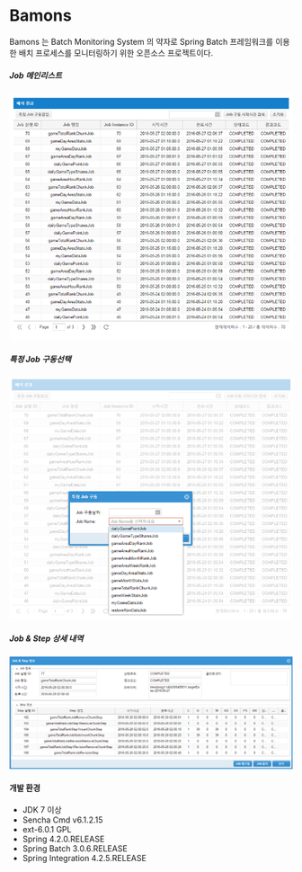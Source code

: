 # Bamons

Bamons 는 Batch Monitoring System 의 약자로 Spring Batch 프레임워크를 이용한 배치 프로세스를 모니터링하기 위한 오픈소스 프로젝트이다.


##### Job 메인리스트
![Bamons](./document/image/bamons-1.png)
##### 특정 Job 구동선택
![Bamons](./document/image/bamons-2.png)
##### Job & Step 상세 내역
![Bamons](./document/image/bamons-3.png)

#### 개발 환경
* JDK 7 이상
* Sencha Cmd v6.1.2.15
* ext-6.0.1 GPL
* Spring 4.2.0.RELEASE
* Spring Batch 3.0.6.RELEASE
* Spring Integration 4.2.5.RELEASE